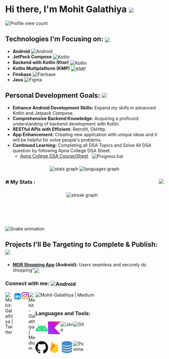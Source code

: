 
# Hi there, I'm Mohit Galathiya <img align="center" src="https://media.giphy.com/media/yxicUANit7fTdEdZgr/giphy.gif" width="35">
<img src="https://komarev.com/ghpvc/?username=Mohit-Galathiya&label=Profile%20views&color=1f6fea&style=plastic" alt="Profile view count"/>

<h2 align="left"> Technologies I'm Focusing on: <img align="center" src="https://media.giphy.com/media/UWyolgnwKnr8mfWZOY/giphy.gif" width="30"></h2>
<ul>
 <li><strong>Android</strong> <img alt="Android" title="Android" height="18" src="https://media4.giphy.com/media/llarwdtFqG63IlqUR1/giphy.gif?cid=6c09b952v5i4qser0lcudoggb0a50bfrsrb7w9ivm875qq6y&ep=v1_gifs_search&rid=giphy.gif&ct=g" /></li>
<li><strong>JetPack Compose</strong> <img align="center" alt="Kotlin" title="Jetpack Compose" height="15" src="https://developer.android.com/static/develop/ui/compose/images/landing-preview-animation.gif" /></li>
<li><strong>Backend with Kotlin (Ktor)</strong> <img align="center" alt="Kotlin" title="Kotlin" height="15" src="https://www.vectorlogo.zone/logos/kotlinlang/kotlinlang-icon.svg" /></li>
<li><strong>Kotlin Multiplatform (KMP)</strong> <img align="center" alt="KMP" title="KMP" height="25" src="https://github.com/gilbarbara/logos/blob/f133ea921b012052000964e3feb023b57146895b/logos/compose-multiplatform.svg" /></li>
<li><strong>Firebase</strong> <img align="top" alt="Fierbase" title="Fierbase" width="20" src="https://cdn.dribbble.com/users/6295/screenshots/2923288/firebaseload.gif" /></li>
<li><strong>Java</strong> <img align="top" alt="Figma" title="Java" width="20" src="https://media1.giphy.com/media/hO8uTzEOefFh3Yv5gm/giphy.gif?cid=6c09b952d7ta5s3fuus4ujgok85waxfrx2rdkmafy5ev7okg&ep=v1_internal_gif_by_id&rid=giphy.gif&ct=s" /></li>
</ul> 

## Personal Development Goals: <img src="https://media.giphy.com/media/rxzIRXC6RxNFRFOkJG/giphy.gif" width="20">
- **Enhance Android Development Skills:** Expand my skills in advanced Kotlin and Jetpack Compose.
- **Comprehensive Backend Knowledge:** Acquiring a profound understanding of backend development with Kotlin.
- **RESTful APIs with Efficient:** Retrofit, OkHttp.
- **App Enhancement:** Creating new application with unique ideas and it will be helpful for solve people's problems.
- **Continued Learning:** Completing all DSA Topics and Solve All DSA question by following Apna College DSA Sheet.
  * [Apna College DSA Course/Sheet]( https://bit.ly/DSAbyApnaCollege) &nbsp;  <img align="center" height="20" src="https://progress-bar.xyz/18" alt="Progress bar" />
  

###

<div align="center">
  <img src="https://github-readme-stats.vercel.app/api?username=Mohit-Galathiya&hide_title=false&hide_rank=false&show_icons=true&include_all_commits=true&count_private=true&disable_animations=false&theme=dracula&locale=en&hide_border=false" height="150" alt="stats graph"  />
  <img src="https://github-readme-stats.vercel.app/api/top-langs?username=Mohit-Galathiya&locale=en&hide_title=false&layout=compact&card_width=320&langs_count=5&theme=dracula&hide_border=false" height="150" alt="languages graph"  />
</div>

###

<img align="right" height="150" src="https://i.imgflip.com/65efzo.gif"  />

###
###

<h3 align="left">🔥   My Stats :</h3>

###

<div align="center">
  <img src="https://streak-stats.demolab.com?user=Mohit-Galathiya&locale=en&mode=daily&theme=dark&hide_border=false&border_radius=5&order=3" height="220" alt="streak graph"  />
</div>

###

###

<br clear="both">

<img src="https://raw.githubusercontent.com/maurodesouza/maurodesouza/output/snake.svg" alt="Snake animation" />

###
 
## Projects I'll Be Targeting to Complete & Publish: <img src="https://media.giphy.com/media/GlHV2O0IpxAsRjVsNb/giphy.gif" width="30">
- **[MGR Shopping App](https://github.com/Mohit-Galathiya) (Android):** Users seamless and securely do shopping"<img align="center" src="https://media0.giphy.com/media/fwngit79a9VCjsSE43/200w.gif?cid=6c09b952vph2nxn451a9aepaoklsm58k4jqe5sw2xm3nsvts&ep=v1_gifs_search&rid=200w.gif&ct=g" width="30">

### Connect with me: <img align="center" alt="Android" width="90" src="https://media.giphy.com/media/X7Oe8SfCbv5GSzDGFl/giphy.gif" />

[<img align="left" alt="Mohit-Galathiya | Twitter" width="26px" src="https://github.com/Mohit-Galathiya/Mohit-Galathiya/blob/main/icons/twitter.png"/>][twitter]
[<img align="left" alt="Mohit-Galathiya | LinkedIn" width="26px" src="https://github.com/AkshayAshokCode/AkshayAshokCode/blob/main/icons/linkedin.png" />][linkedin]
[<img align="left" alt="Mohit-Galathiya | Instagram" width="22px" src="https://github.com/AkshayAshokCode/AkshayAshokCode/blob/main/icons/instagram.png" />][instagram]
[<img align="left" alt="Mohit-Galathiya | Medium" width="22px" src="https://upload.wikimedia.org/wikipedia/commons/8/8e/LeetCode_Logo_1.png" />][Leetcode]
[<img align="left" alt="Mohit-Galathiya | Medium" height="22px" src="https://github.com/MohitGalathiya/Mohit-Galathiya/blob/main/icons/stackoverflow.png" />][stackoverflow]
<br />
<br />

### Languages and Tools:
<p>
<img align="left" alt="Android" title="Android" width="40" height="40" src="https://raw.githubusercontent.com/github/explore/80688e429a7d4ef2fca1e82350fe8e3517d3494d/topics/android/android.png" />&nbsp;
<img align="left" alt="Kotlin" title="Kotlin" width="40" height="40" src="https://raw.githubusercontent.com/github/explore/80688e429a7d4ef2fca1e82350fe8e3517d3494d/topics/kotlin/kotlin.png" />&nbsp;
<img align="left" alt="Java" title="Java" height="40" width="40" src="https://www.vectorlogo.zone/logos/java/java-icon.svg" />&nbsp;
 <img align="left" alt="Git" title="Git" width="45" height="45" src="https://www.vectorlogo.zone/logos/git-scm/git-scm-icon.svg"/>
 </p>
<br />
 <p>
<img align="left" alt="GitHub" title="GitHub" width="40" height="40" src="https://raw.githubusercontent.com/github/explore/78df643247d429f6cc873026c0622819ad797942/topics/github/github.png" />&nbsp;
<img align="left" alt="Firebase" title="Firebase" width="40" height="40" src="https://raw.githubusercontent.com/github/explore/80688e429a7d4ef2fca1e82350fe8e3517d3494d/topics/firebase/firebase.png" />&nbsp;
<img align="left" alt="SQL" title="SQL" width="40" height="40" src="https://github.com/AkshayAshokCode/AkshayAshokCode/blob/main/icons/sql.png" />&nbsp;
<img align="left" alt="Postman" title="Postman" width="40" height="40" src="https://www.vectorlogo.zone/logos/getpostman/getpostman-icon.svg" />&nbsp;
</p>

[twitter]: https://twitter.com/
[instagram]: https://instagram.com/galathiyamohit
[linkedin]: https://linkedin.com/in/
[stackoverflow]: https://stackoverflow.com/
[Leetcode]: https://leetcode.com/u/Mohit_Galathiya/
